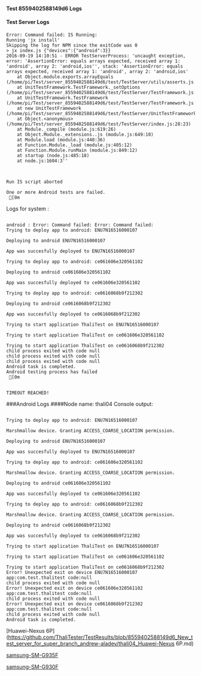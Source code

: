 #### Test 8559402588149d6 Logs

#### Test Server Logs
```
Error: Command failed: IS Running:
Running 'jx install'
Skipping the log for NPM since the exitCode was 0
> jx index.js {"devices":{"android":3}}
2016-09-19 14:10:51 - ERROR TestServerProcess: 'uncaught exception, error: 'AssertionError: equals arrays expected, received array 1: 'android', array 2: 'android,ios'', stack: 'AssertionError: equals arrays expected, received array 1: 'android', array 2: 'android,ios'
    at Object.module.exports.arrayEquals (/home/pi/Test/server_8559402588149d6/test/TestServer/utils/asserts.js:71:3)
    at UnitTestFramework.TestFramework._setOptions (/home/pi/Test/server_8559402588149d6/test/TestServer/TestFramework.js:86:11)
    at UnitTestFramework.TestFramework (/home/pi/Test/server_8559402588149d6/test/TestServer/TestFramework.js:23:8)
    at new UnitTestFramework (/home/pi/Test/server_8559402588149d6/test/TestServer/UnitTestFramework.js:23:28)
    at Object.<anonymous> (/home/pi/Test/server_8559402588149d6/test/TestServer/index.js:28:23)
    at Module._compile (module.js:619:26)
    at Object.Module._extensions..js (module.js:649:10)
    at Module.load (module.js:440:36)
    at Function.Module._load (module.js:405:12)
    at Function.Module.runMain (module.js:849:12)
    at startup (node.js:485:18)
    at node.js:1604:3''


 
Run IS script aborted
 
One or more Android tests are failed.
 [0m

```


Logs for system : 
```

android : Error: Command failed: Error: Command failed: 
Trying to deploy app to android: ENU7N16516000107

Deploying to android ENU7N16516000107

App was succesfully deployed to ENU7N16516000107

Trying to deploy app to android: ce061606e320561102

Deploying to android ce061606e320561102

App was succesfully deployed to ce061606e320561102

Trying to deploy app to android: ce0616068b9f212302

Deploying to android ce0616068b9f212302

App was succesfully deployed to ce0616068b9f212302

Trying to start application ThaliTest on ENU7N16516000107

Trying to start application ThaliTest on ce061606e320561102

Trying to start application ThaliTest on ce0616068b9f212302
child process exited with code null
child process exited with code null
child process exited with code null
Android task is completed.
Android testing process has failed
 [0m


TIMEOUT REACHED!
```
###Android Logs
####Node name: thali04
Console output:
```

Trying to deploy app to android: ENU7N16516000107

Marshmallow device. Granting ACCESS_COARSE_LOCATION permission.

Deploying to android ENU7N16516000107

App was succesfully deployed to ENU7N16516000107

Trying to deploy app to android: ce061606e320561102

Marshmallow device. Granting ACCESS_COARSE_LOCATION permission.

Deploying to android ce061606e320561102

App was succesfully deployed to ce061606e320561102

Trying to deploy app to android: ce0616068b9f212302

Marshmallow device. Granting ACCESS_COARSE_LOCATION permission.

Deploying to android ce0616068b9f212302

App was succesfully deployed to ce0616068b9f212302

Trying to start application ThaliTest on ENU7N16516000107

Trying to start application ThaliTest on ce061606e320561102

Trying to start application ThaliTest on ce0616068b9f212302
Error! Unexpected exit on device ENU7N16516000107 app:com.test.thalitest code:null 
child process exited with code null
Error! Unexpected exit on device ce061606e320561102 app:com.test.thalitest code:null 
child process exited with code null
Error! Unexpected exit on device ce0616068b9f212302 app:com.test.thalitest code:null 
child process exited with code null
Android task is completed.
```
[Huawei-Nexus 6P](https://github.com/ThaliTester/TestResults/blob/8559402588149d6_New_test_server_for_super_branch_andrew-aladev/thali04_Huawei-Nexus 6P.md)

[samsung-SM-G935F](https://github.com/ThaliTester/TestResults/blob/8559402588149d6_New_test_server_for_super_branch_andrew-aladev/thali04_samsung-SM-G935F.md)

[samsung-SM-G930F](https://github.com/ThaliTester/TestResults/blob/8559402588149d6_New_test_server_for_super_branch_andrew-aladev/thali04_samsung-SM-G930F.md)




